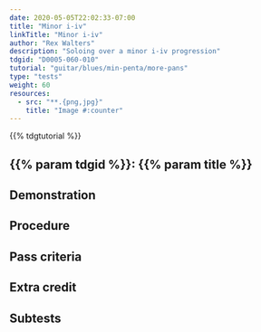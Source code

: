 ```yaml
---
date: 2020-05-05T22:02:33-07:00
title: "Minor i-iv"
linkTitle: "Minor i-iv"
author: "Rex Walters"
description: "Soloing over a minor i-iv progression"
tdgid: "D0005-060-010"
tutorial: "guitar/blues/min-penta/more-pans"
type: "tests"
weight: 60
resources:
  - src: "**.{png,jpg}"
    title: "Image #:counter"
---
```


{{% tdgtutorial %}}

## {{% param tdgid %}}: {{% param title %}}

## Demonstration

## Procedure

## Pass criteria

## Extra credit

## Subtests
